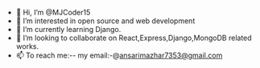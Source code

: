 - 👋 Hi, I’m @MJCoder15
- 👀 I’m interested in open source and web development
- 🌱 I’m currently learning Django.
- 💞️ I’m looking to collaborate on React,Express,Django,MongoDB related works. 
- 📫 To reach me:-- my email:-@ansarimazhar7353@gmail.com

<!---
MJCoder15/MJCoder15 is a ✨ special ✨ repository because its `README.md` (this file) appears on your GitHub profile.
You can click the Preview link to take a look at your changes.
--->
